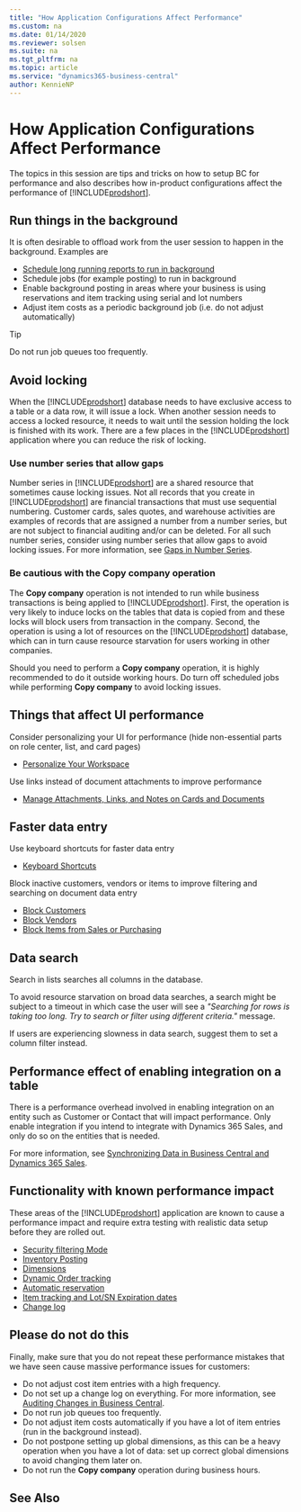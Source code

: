 ```yaml
---
title: "How Application Configurations Affect Performance"
ms.custom: na
ms.date: 01/14/2020
ms.reviewer: solsen
ms.suite: na
ms.tgt_pltfrm: na
ms.topic: article
ms.service: "dynamics365-business-central"
author: KennieNP
---
```


# How Application Configurations Affect Performance
The topics in this session are tips and tricks on how to setup BC for performance and also describes how in-product configurations affect the performance of [!INCLUDE[prodshort](../developer/includes/prodshort.md)].

## Run things in the background
It is often desirable to offload work from the user session to happen in the background. Examples are
- [Schedule long running reports to run in background](/dynamics365/business-central/ui-work-report#ScheduleReport)
- Schedule jobs (for example posting) to run in background
- Enable background posting in areas where your business is using reservations and item tracking using serial and lot numbers
- Adjust item costs as a periodic background job (i.e. do not adjust automatically) 

> [!TIP]  
> Do not run job queues too frequently.

## Avoid locking

When the [!INCLUDE[prodshort](../developer/includes/prodshort.md)] database needs to have exclusive access to a table or a data row, it will issue a lock. When another session needs to access a locked resource, it needs to wait until the session holding the lock is finished with its work. There are a few places in the [!INCLUDE[prodshort](../developer/includes/prodshort.md)] application where you can reduce the risk of locking. 

### Use number series that allow gaps

Number series in [!INCLUDE[prodshort](../developer/includes/prodshort.md)] are a shared resource that sometimes cause locking issues. Not all records that you create in [!INCLUDE[prodshort](../developer/includes/prodshort.md)] are financial transactions that must use sequential numbering. Customer cards, sales quotes, and warehouse activities are examples of records that are assigned a number from a number series, but are not subject to financial auditing and/or can be deleted. For all such number series, consider using number series that allow gaps to avoid locking issues. For more information, see [Gaps in Number Series](/dynamics365/business-central/ui-create-number-series#gaps-in-number-series).

### Be cautious with the **Copy company** operation

The **Copy company** operation is not intended to run while business transactions is being applied to [!INCLUDE[prodshort](../developer/includes/prodshort.md)]. First, the operation is very likely to induce locks on the tables that data is copied from and these locks will block users from transaction in the company. Second, the operation is using a lot of resources on the [!INCLUDE[prodshort](../developer/includes/prodshort.md)] database, which can in turn cause resource starvation for users working in other companies.  

Should you need to perform a **Copy company** operation, it is highly recommended to do it outside working hours. Do turn off scheduled jobs while performing **Copy company** to avoid locking issues.

## Things that affect UI performance

Consider personalizing your UI for performance (hide non-essential parts on role center, list, and card pages)
- [Personalize Your Workspace](/dynamics365/business-central/ui-personalization-user)

Use links instead of document attachments to improve performance
- [Manage Attachments, Links, and Notes on Cards and Documents](/dynamics365/business-central/ui-how-add-link-to-record)

## Faster data entry

Use keyboard shortcuts for faster data entry

- [Keyboard Shortcuts](/dynamics365/business-central/keyboard-shortcuts)

Block inactive customers, vendors or items to improve filtering and searching on document data entry

- [Block Customers](/dynamics365/business-central/receivables-how-block-customers)
- [Block Vendors](/dynamics365/business-central/payables-how-block-vendors)
- [Block Items from Sales or Purchasing](/dynamics365/business-central/inventory-how-block-items)

## Data search
Search in lists searches all columns in the database. 

To avoid resource starvation on broad data searches, a search might be subject to a timeout in which case the user will see a *"Searching for rows is taking too long. Try to search or filter using different criteria."* message. 

If users are experiencing slowness in data search, suggest them to set a column filter instead.

## Performance effect of enabling integration on a table
There is a performance overhead involved in enabling integration on an entity such as Customer or Contact that will impact performance. Only enable integration if you intend to integrate with Dynamics 365 Sales, and only do so on the entities that is needed.

For more information, see [Synchronizing Data in Business Central and Dynamics 365 Sales](/dynamics365/business-central/admin-synchronizing-business-central-and-sales).

## Functionality with known performance impact

These areas of the [!INCLUDE[prodshort](../developer/includes/prodshort.md)] application are known to cause a performance impact and require extra testing with realistic data setup before they are rolled out. 

- [Security filtering Mode](../security/security-filters.md#PerformanceImpact)  
- [Inventory Posting](/dynamics365/business-central/design-details-inventory-posting)  
- [Dimensions](/dynamics365/business-central/finance-dimensions)  
- [Dynamic Order tracking](/dynamics365/business-central/design-details-reservation-order-tracking-and-action-messaging)  
- [Automatic reservation](/dynamics365/business-central/design-details-reservation-order-tracking-and-action-messaging)  
- [Item tracking and Lot/SN Expiration dates](/dynamics365/business-central/inventory-how-work-item-tracking)  
- [Change log](/dynamics365/business-central/across-log-changes)  

## Please do not do this

Finally, make sure that you do not repeat these performance mistakes that we have seen cause massive performance issues for customers:

- Do not adjust cost item entries with a high frequency.
- Do not set up a change log on everything. For more information, see [Auditing Changes in Business Central](/dynamics365/business-central/across-log-changes).  
- Do not run job queues too frequently.
- Do not adjust item costs automatically if you have a lot of item entries (run in the background instead).  
- Do not postpone setting up global dimensions, as this can be a heavy operation when you have a lot of data: set up correct global dimensions to avoid changing them later on.
- Do not run the **Copy company** operation during business hours.

## See Also
